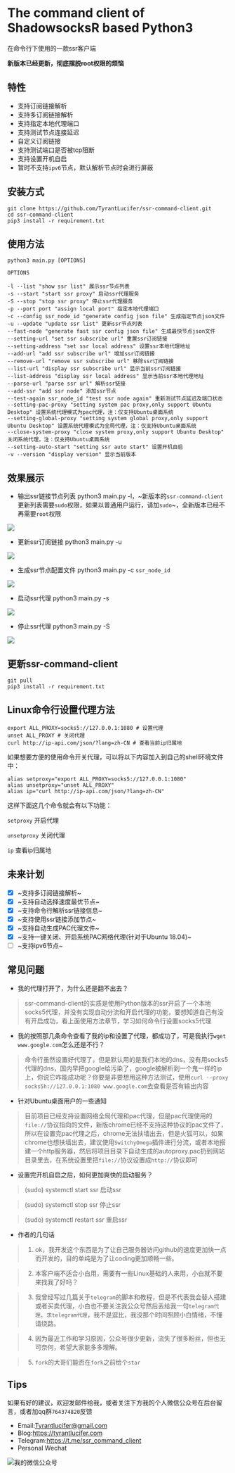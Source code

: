 # The command client of ShadowsocksR based Python3

在命令行下使用的一款ssr客户端

**新版本已经更新，彻底摆脱root权限的烦恼**

## 特性

- 支持订阅链接解析
- 支持多订阅链接解析
- 支持指定本地代理端口
- 支持测试节点连接延迟
- 自定义订阅链接
- 支持测试端口是否被tcp阻断
- 支持设置开机自启
- 暂时不支持`ipv6`节点，默认解析节点时会进行屏蔽

## 安装方式

```shell
git clone https://github.com/TyrantLucifer/ssr-command-client.git
cd ssr-command-client
pip3 install -r requirement.txt
```

## 使用方法

```
python3 main.py [OPTIONS]

OPTIONS

-l --list "show ssr list" 展示ssr节点列表
-s --start "start ssr proxy" 启动ssr代理服务
-S --stop "stop ssr proxy" 停止ssr代理服务
-p --port port "assign local port" 指定本地代理端口
-c --config ssr_node_id "generate config json file" 生成指定节点json文件
-u --update "update ssr list" 更新ssr节点列表
--fast-node "generate fast ssr config json file" 生成最快节点json文件
--setting-url "set ssr subscribe url" 重置ssr订阅链接
--setting-address "set ssr local address" 设置ssr本地代理地址
--add-url "add ssr subscribe url" 增加ssr订阅链接
--remove-url "remove ssr subscribe url" 移除ssr订阅链接
--list-url "display ssr subscribe url" 显示当前ssr订阅链接
--list-address "display ssr local address" 显示当前ssr本地代理地址
--parse-url "parse ssr url" 解析ssr链接
--add-ssr "add ssr node" 添加ssr节点
--test-again ssr_node_id "test ssr node again" 重新测试节点延迟及端口状态
--setting-pac-proxy "setting system pac proxy,only support Ubuntu Desktop" 设置系统代理模式为pac代理，注：仅支持Ubuntu桌面系统
--setting-global-proxy "setting system global proxy,only support Ubuntu Desktop" 设置系统代理模式为全局代理，注：仅支持Ubuntu桌面系统
--close-system-proxy "close system proxy,only support Ubuntu Desktop" 关闭系统代理，注：仅支持Ubuntu桌面系统
--setting-auto-start "setting ssr auto start" 设置开机自启
-v --version "display version" 显示当前版本
```

## 效果展示

- 输出ssr链接节点列表 python3 main.py -l，~新版本的`ssr-command-client`更新列表需要`sudo`权限，如果以普通用户运行，请加`sudo`~，全新版本已经不再需要`root`权限

![](https://cdn.jsdelivr.net/gh/TyrantLucifer/MyImageRepository/img/20200315024222.png)

- 更新ssr订阅链接 python3 main.py -u

![](https://cdn.jsdelivr.net/gh/TyrantLucifer/MyImageRepository/img/20200315024425.png)

- 生成ssr节点配置文件 python3 main.py -c `ssr_node_id`

![](https://cdn.jsdelivr.net/gh/TyrantLucifer/MyImageRepository/img/20200315023538.png)


- 启动ssr代理 python3 main.py -s

![](https://cdn.jsdelivr.net/gh/TyrantLucifer/MyImageRepository/img/20200315023617.png)

- 停止ssr代理 python3 main.py -S

![](https://cdn.jsdelivr.net/gh/TyrantLucifer/MyImageRepository/img/20200315023654.png)

## 更新ssr-command-client

``` shell
git pull
pip3 install -r requirement.txt
```


## Linux命令行设置代理方法

``` shell
export ALL_PROXY=socks5://127.0.0.1:1080 # 设置代理
unset ALL_PROXY # 关闭代理
curl http://ip-api.com/json/?lang=zh-CN # 查看当前ip归属地
```
如果想要方便的使用命令开关代理，可以将以下内容加入到自己的shell环境文件中：
``` shell
alias setproxy="export ALL_PROXY=socks5://127.0.0.1:1080"
alias unsetproxy="unset ALL_PROXY"
alias ip="curl http://ip-api.com/json/?lang=zh-CN"
```
这样下面这几个命令就会有以下功能：

`setproxy` 开启代理

`unsetproxy` 关闭代理

`ip` 查看ip归属地

## 未来计划

- [x] ~支持多订阅链接解析~
- [x] ~支持自动选择速度最优节点~
- [x] ~支持命令行解析ssr链接信息~
- [x] ~支持使用ssr链接添加节点~
- [x] ~支持自动生成PAC代理文件~
- [x] ~支持一键关闭、开启系统PAC网络代理(针对于Ubuntu 18.04)~
- [ ] ~支持ipv6节点~

## 常见问题

- 我的代理打开了，为什么还是翻不出去？

> ssr-command-client的实质是使用Python版本的ssr开启了一个本地socks5代理，并没有实现自动分流和开启代理的功能，要想知道自己有没有开启成功，看上面使用方法章节，学习如何命令行设置socks5代理

- 我的按照那几条命令查看了我的ip和设置了代理，都成功了，可是我执行`wget www.google.com`怎么还是不行？

> 命令行虽然设置好代理了，但是默认用的是我们本地的dns，没有用socks5代理的dns，国内早把google给污染了，google被解析到一个鬼一样的ip上，你说它咋能成功呢？你要是非要想用这种方法测试，使用`curl --proxy socks5h://127.0.0.1:1080 www.google.com`去查看是否有输出内容

- 针对Ubuntu桌面用户的一些通知

> 目前项目已经支持设置网络全局代理和pac代理，但是pac代理使用的`file://`协议指向的文件，新版chrome已经不支持这种协议的pac文件了，所以在设置完pac代理之后，chrome无法扶墙出去，但是火狐可以，如果chrome也想扶墙出去，建议使用`SwitchyOmega`插件进行分流，或者本地搭建一个http服务器，然后将项目目录下自动生成的autoproxy.pac扔到网站目录里去，在系统设置里把`file://`协议设置成`http://`协议即可

- 设置完开机自启之后，如何更加爽快的启动服务？

> (sudo) systemctl start ssr 启动ssr

> (sudo) systemctl stop ssr 停止ssr

> (sudo) systemctl restart ssr 重启ssr

- 作者的几句话

> 1. ok，我开发这个东西是为了让自己服务器访问github的速度更加快一点而开发的，目的单纯是为了让coding更加顺畅一些。

> 2. 本客户端不适合小白用，需要有一些Linux基础的人来用，小白就不要来找我了好吗？

> 3. 我曾经写过几篇关于`telegram`的脚本和教程，但是不代表我会替人搭建或者买卖代理，小白也不要关注我公众号然后丢给我一句`telegram代理`、`求telegram代理`，我不是逗比，我没那个时间照顾小白情绪，不懂请绕路。

> 4. 因为最近工作和学习原因，公众号很少更新，流失了很多粉丝，但也无可奈何，希望大家能多多理解。

> 5. `fork`的大哥们能否在`fork`之前给个`star` 

## Tips

如果有好的建议，欢迎发邮件给我，或者关注下方我的个人微信公众号在后台留言，或者加qq群`764374820`反馈

- Email:Tyrantlucifer@gmail.com
- Blog:https://tyrantlucifer.com
- Telegram:https://t.me/ssr_command_client
- Personal Wechat

![我的微信公众号](https://cdn.jsdelivr.net/gh/TyrantLucifer/MyImageRepository/img/wechat.jpg)

